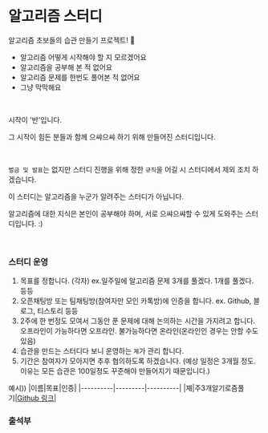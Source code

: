 # 알고리즘 스터디


알고리즘 초보들의 습관 만들기 프로젝트! 🌱


- 알고리즘 어떻게 시작해야 할 지 모르겠어요
- 알고리즘을 공부해 본 적 없어요
- 알고리즘 문제를 한번도 풀어본 적 없어요
- 그냥 막막해요


<br>

시작이 '반'입니다.

그 시작이 힘든 분들과 함께 으쌰으쌰 하기 위해 만들어진 스터디입니다.

<br>


 `벌금 및 발표`는 없지만 스터디 진행을 위해 정한 `규칙`을 어길 시 스터디에서 제외 조치 하겠습니다.


이 스터디는 알고리즘을 누군가 알려주는 스터디가 아닙니다.

알고리즘에 대한 지식은 본인이 공부해야 하며, 서로 으쌰으쌰할 수 있게 도와주는 스터디입니다. :)

<br>

### 스터디 운영

1. 목표를 정합니다. (각자)
ex.일주일에 알고리즘 문제 3개를 풀겠다. 1개를 풀겠다. 등등 
2. 오픈채팅방 또는 팀채팅방(참여자만 모인 카톡방)에 인증을 합니다.
ex. Github, 블로그, 티스토리 등등 
3. 2주에 한 번정도 모여서 그동안 푼 문제에 대해 논의하는 시간을 가지려고 합니다.
  오프라인이 가능하다면 오프라인. 불가능하다면 온라인(온라인인 경우는 안할 수도 있음)
4. 습관을 만드는 스터디다 보니 운영하는 `졔`가 관리 합니다. 
5. 기간은 참여자가 모아지면 추후 협의하도록 하겠습니다. 
(예상 일정은 3개월 정도. 이유는 모든 습관은 100일정도 꾸준해야 만들어지기 때문입니다.)

예시))
|이름|목표|인증|
|----------|---------|----------|
|졔|주3개알기로즘풀기|[Github 링크](https://github.com/jeehge/HackerRank)|


### 출석부
